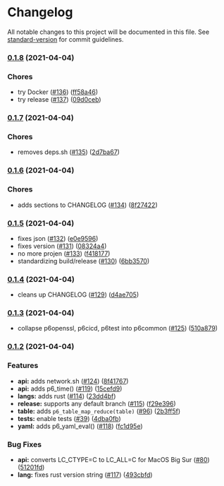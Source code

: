 # Changelog

All notable changes to this project will be documented in this file. See [standard-version](https://github.com/conventional-changelog/standard-version) for commit guidelines.

### [0.1.8](https://github.com/p6m7g8/p6common/compare/v0.1.7...v0.1.8) (2021-04-04)


### Chores

* try Docker ([#136](https://github.com/p6m7g8/p6common/issues/136)) ([ff58a46](https://github.com/p6m7g8/p6common/commit/ff58a460a40f33617225f48a2a3404ecb87449da))
* try release ([#137](https://github.com/p6m7g8/p6common/issues/137)) ([09d0ceb](https://github.com/p6m7g8/p6common/commit/09d0ceb77a1404466600fd53a50313d60725106f))

### [0.1.7](https://github.com/p6m7g8/p6common/compare/v0.1.6...v0.1.7) (2021-04-04)


### Chores

* removes deps.sh ([#135](https://github.com/p6m7g8/p6common/issues/135)) ([2d7ba67](https://github.com/p6m7g8/p6common/commit/2d7ba6786fb85f8b9535b5af4e7f65ead53578a2))

### [0.1.6](https://github.com/p6m7g8/p6common/compare/v0.1.5...v0.1.6) (2021-04-04)


### Chores

* adds sections to CHANGELOG ([#134](https://github.com/p6m7g8/p6common/issues/134)) ([8f27422](https://github.com/p6m7g8/p6common/commit/8f27422a68afd382a3a24db0bc6b9b05a5856ce0))

### [0.1.5](https://github.com/p6m7g8/p6common/compare/v0.1.4...v0.1.5) (2021-04-04)


* fixes json ([#132](https://github.com/p6m7g8/p6common/issues/132)) ([e0e9596](https://github.com/p6m7g8/p6common/commit/e0e9596c5d4c642b1715d331863d6ba952b9a591))
* fixes version ([#131](https://github.com/p6m7g8/p6common/issues/131)) ([08324a4](https://github.com/p6m7g8/p6common/commit/08324a42e9a5140fc886ecd26e070dce9befef8e))
* no more projen ([#133](https://github.com/p6m7g8/p6common/issues/133)) ([f418177](https://github.com/p6m7g8/p6common/commit/f418177311542cc37eebe875c198338b3c6165fc))
* standardizing build/release ([#130](https://github.com/p6m7g8/p6common/issues/130)) ([6bb3570](https://github.com/p6m7g8/p6common/commit/6bb3570ba10f8db5b8c8003d06b424a3ac13afd9))

### [0.1.4](https://github.com/p6m7g8/p6common/compare/v0.1.3...v0.1.4) (2021-04-04)


* cleans up CHANGELOG ([#129](https://github.com/p6m7g8/p6common/issues/129)) ([d4ae705](https://github.com/p6m7g8/p6common/commit/d4ae7055dbe9790746fb3078ee2a0b4d88e83ddf))

### [0.1.3](https://github.com/p6m7g8/p6common/compare/v0.1.2...v0.1.3) (2021-04-04)


* collapse p6openssl, p6cicd, p6test into p6common ([#125](https://github.com/p6m7g8/p6common/issues/125)) ([510a879](https://github.com/p6m7g8/p6common/commit/510a879e086eb399fd3162d640daa68a0854e912))

### [0.1.2](https://github.com/p6m7g8/p6common/compare/v0.1.1...v0.1.2) (2021-04-04)


### Features

* **api:** adds network.sh ([#124](https://github.com/p6m7g8/p6common/issues/124)) ([8f41767](https://github.com/p6m7g8/p6common/commit/8f417674751b817cf1b1a71832ddc20b34ecb757))
* **api:** adds p6_time() ([#119](https://github.com/p6m7g8/p6common/issues/119)) ([15cefd9](https://github.com/p6m7g8/p6common/commit/15cefd9db575212c261f38a2dd94476aa1535f0f))
* **langs:** adds rust ([#114](https://github.com/p6m7g8/p6common/issues/114)) ([23dd4bf](https://github.com/p6m7g8/p6common/commit/23dd4bf4d81f633b2a10a12d3334a5eeaea1b4fa))
* **release:** supports any default branch ([#115](https://github.com/p6m7g8/p6common/issues/115)) ([f29e396](https://github.com/p6m7g8/p6common/commit/f29e3969f6566494bb46838d3d69b4d1305d61a3))
* **table:** adds `p6_table_map_reduce(table)` ([#96](https://github.com/p6m7g8/p6common/issues/96)) ([2b3ff5f](https://github.com/p6m7g8/p6common/commit/2b3ff5f6844c1365de06f9cb0ffd39805aefaff9))
* **tests:** enable tests ([#39](https://github.com/p6m7g8/p6common/issues/39)) ([4dba0fb](https://github.com/p6m7g8/p6common/commit/4dba0fb729a21260f83df01d15afd8b21521e5c7))
* **yaml:** adds p6_yaml_eval() ([#118](https://github.com/p6m7g8/p6common/issues/118)) ([fc1d95e](https://github.com/p6m7g8/p6common/commit/fc1d95ea373bc0affa3ef25b114fe922d9d9c70b))


### Bug Fixes

* **api:** converts LC_CTYPE=C to LC_ALL=C for MacOS Big Sur ([#80](https://github.com/p6m7g8/p6common/issues/80)) ([51201fd](https://github.com/p6m7g8/p6common/commit/51201fde7fa58e1b668552b3c5aabce96a9d1a55))
* **lang:** fixes rust version string ([#117](https://github.com/p6m7g8/p6common/issues/117)) ([493cbfd](https://github.com/p6m7g8/p6common/commit/493cbfd7f8d858bf8e905648fc6a0557a65bf656))
